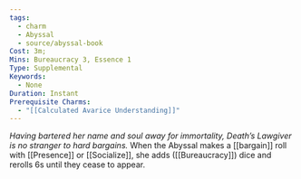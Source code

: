 ```yaml
---
tags:
  - charm
  - Abyssal
  - source/abyssal-book
Cost: 3m; 
Mins: Bureaucracy 3, Essence 1
Type: Supplemental
Keywords:
  - None
Duration: Instant
Prerequisite Charms:
  - "[[Calculated Avarice Understanding]]"
---
```

*Having bartered her name and soul away for immortality, Death’s Lawgiver is no stranger to hard bargains.*
When the Abyssal makes a [[bargain]] roll with [[Presence]] or [[Socialize]], she adds ([[Bureaucracy]]) dice and rerolls 6s until they cease to appear.